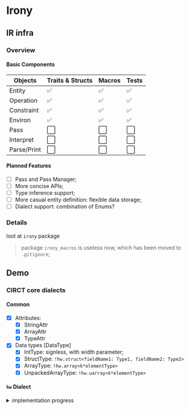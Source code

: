 # Irony

## IR infra

### Overview

#### Basic Components

| Objects     | Traits & Structs     | Macros               | Tests                 |
| ----------- | -------------------- | -------------------- | --------------------  |
| Entity      | :white_check_mark:   | :white_check_mark:   | :white_check_mark:    |
| Operation   | :white_check_mark:   | :white_check_mark:   | :white_check_mark:    |
| Constraint  | :white_check_mark:   | :white_check_mark:   | :white_check_mark:    |
| Environ     | :white_check_mark:   | :white_check_mark:   | :white_check_mark:    |
| Pass        | :white_large_square: | :white_large_square: | :white_large_square:  |
| Interpret   | :white_large_square: | :white_large_square: | :white_large_square:  |
| Parse/Print | :white_large_square: | :white_large_square: | :white_large_square:  |

#### Planned Features

- [ ] Pass and Pass Manager;
- [ ] More concise APIs;
- [ ] Type inference support;
- [ ] More casual entity definition: flexible data storage;
- [ ] Dialect support: combination of Enums?

### Details

loot at `irony` package

> package `irony_macros` is useless now, which has been moved to `.gitignore`;

## Demo

### CIRCT core dialects

#### Common
- [x] Attributes:
  - [x] StringAttr
  - [x] ArrayAttr
  - [x] TypeAttr
- [x] Data types [DataType]
  - [x] IntType: signless, with width parameter;
  - [x] StructType: `!hw.struct<fieldName1: Type1, fieldName2: Type2>`
  - [x] ArrayType: `!hw.array<k*elementType>`
  - [x] UnpackedArrayType: `!hw.uarray<k*elementType>`

#### `hw` Dialect

<details>

<summary>implementation progress</summary>

- [x] Module structure [Operation]
  - [x] ModuleOp: `!hw.module<name: StringAttr, body: Region>`
    - [x] attributes: name, arg_names, output_names, arg_types, output_types
    - [x] constraints: `ModuleConstraint`
  - [x] InstanceOp: `!hw.instance<name: StringAttr, module: SymbolRefAttr, operands: ArrayAttr>`
    - [x] attrbutes: target_name & id, instance_name, arg_names, output_names, arg_types, output_types
    - [x] constraints: `ModuleConstraint`
  - [x] InputOp: **this is additional in Irony, since Irony doen't introduce region arguments**
  - [x] OutputOp: `!hw.output<operands: ArrayAttr>`
- [x] Miscellaneous [Operation]
  - [x] BitCastOp: `!hw.bitcast<operand: TypeAttr>`
  - [x] ConstantOp
  - [ ] Wire: **Optional**
- [ ] Aggregate
  - [x] AggregateConstantOp: this is hard to discribe,need **ArrayAttr**
  - [x] Array things: ArrayConcatOp ArrayCreateOp ArrayGetOp ArraySliceOp
  - [x] Struct things: StructCreateOp StructExplodeOp StructExtractOp StructInjectOp
  - [ ] constraints for ops above

</details>
